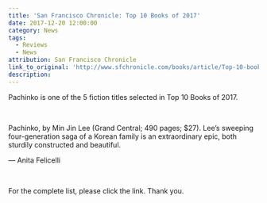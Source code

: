 ```yaml
---
title: 'San Francisco Chronicle: Top 10 Books of 2017'
date: 2017-12-20 12:00:00
category: News
tags:
  - Reviews
  - News
attribution: San Francisco Chronicle
link_to_original: 'http://www.sfchronicle.com/books/article/Top-10-books-of-2017-12445398.php'
description:
---
```



Pachinko is one of the 5 fiction titles selected in Top 10 Books of 2017.

&nbsp;

Pachinko, by Min Jin Lee (Grand Central; 490 pages; $27). Lee’s sweeping four-generation saga of a Korean family is an extraordinary epic, both sturdily constructed and beautiful.

— Anita Felicelli

&nbsp;

For the complete list, please click the link. Thank you.

&nbsp;